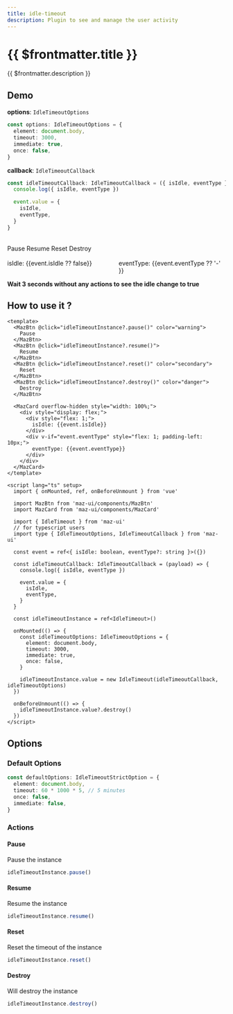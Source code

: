 ```yaml
---
title: idle-timeout
description: Plugin to see and manage the user activity
---
```


# {{ $frontmatter.title }}

{{ $frontmatter.description }}

## Demo

**options**: `IdleTimeoutOptions`

```ts
const options: IdleTimeoutOptions = {
  element: document.body,
  timeout: 3000,
  immediate: true,
  once: false,
}
```

**callback**: `IdleTimeoutCallback`

```ts
const idleTimeoutCallback: IdleTimeoutCallback = ({ isIdle, eventType }) => {
  console.log({ isIdle, eventType })

  event.value = {
    isIdle,
    eventType,
  }
}
```

<br />

<div class="flex items-start gap-05 items-center flex-wrap">
  <MazBtn @click="idleTimeoutInstance?.pause()" color="warning">
    Pause
  </MazBtn>
  <MazBtn @click="idleTimeoutInstance?.resume()">
    Resume
  </MazBtn>
  <MazBtn @click="idleTimeoutInstance?.reset()" color="secondary">
    Reset
  </MazBtn>
  <MazBtn @click="idleTimeoutInstance?.destroy()" color="danger">
    Destroy
  </MazBtn>
</div>

<br />

<MazCard overflow-hidden style="width: 100%;">
  <div style="display: flex;">
    <div style="flex: 1;">isIdle: {{event.isIdle ?? false}}</div>
    <div v-if="event.eventType" style="flex: 1; padding-left: 10px;">eventType: {{event.eventType ?? '-' }}</div>
  </div>
</MazCard>

**Wait 3 seconds without any actions to see the idle change to true**

## How to use it ?

```vue
<template>
  <MazBtn @click="idleTimeoutInstance?.pause()" color="warning">
    Pause
  </MazBtn>
  <MazBtn @click="idleTimeoutInstance?.resume()">
    Resume
  </MazBtn>
  <MazBtn @click="idleTimeoutInstance?.reset()" color="secondary">
    Reset
  </MazBtn>
  <MazBtn @click="idleTimeoutInstance?.destroy()" color="danger">
    Destroy
  </MazBtn>

  <MazCard overflow-hidden style="width: 100%;">
    <div style="display: flex;">
      <div style="flex: 1;">
        isIdle: {{event.isIdle}}
      </div>
      <div v-if="event.eventType" style="flex: 1; padding-left: 10px;">
        eventType: {{event.eventType}}
      </div>
    </div>
  </MazCard>
</template>

<script lang="ts" setup>
  import { onMounted, ref, onBeforeUnmount } from 'vue'

  import MazBtn from 'maz-ui/components/MazBtn'
  import MazCard from 'maz-ui/components/MazCard'

  import { IdleTimeout } from 'maz-ui'
  // for typescript users
  import type { IdleTimeoutOptions, IdleTimeoutCallback } from 'maz-ui'

  const event = ref<{ isIdle: boolean, eventType?: string }>({})

  const idleTimeoutCallback: IdleTimeoutCallback = (payload) => {
    console.log({ isIdle, eventType })

    event.value = {
      isIdle,
      eventType,
    }
  }

  const idleTimeoutInstance = ref<IdleTimeout>()

  onMounted(() => {
    const idleTimeoutOptions: IdleTimeoutOptions = {
      element: document.body,
      timeout: 3000,
      immediate: true,
      once: false,
    }

    idleTimeoutInstance.value = new IdleTimeout(idleTimeoutCallback, idleTimeoutOptions)
  })

  onBeforeUnmount(() => {
    idleTimeoutInstance.value?.destroy()
  })
</script>
```

<script lang="ts" setup>
  import { onMounted, ref, onBeforeUnmount } from 'vue'

  import { IdleTimeout } from 'maz-ui'
  // for typescript users
  import type { IdleTimeoutOptions, IdleTimeoutCallback } from 'maz-ui'

  const event = ref<{ isIdle: boolean, eventType?: string }>({})

  const idleTimeoutCallback: IdleTimeoutCallback = ({ isIdle, eventType }) => {
    console.log({ isIdle, eventType })

    event.value = {
      isIdle,
      eventType,
    }
  }

  const idleTimeoutInstance = ref<IdleTimeout>()

  onMounted(() => {
    const idleTimeoutOptions: IdleTimeoutOptions = {
      element: document.body,
      timeout: 3000,
      immediate: true,
      once: false,
    }

    idleTimeoutInstance.value = new IdleTimeout(idleTimeoutCallback, idleTimeoutOptions)
  })

  onBeforeUnmount(() => {
    idleTimeoutInstance.value?.destroy()
  })
</script>

## Options

### Default Options

```ts
const defaultOptions: IdleTimeoutStrictOption = {
  element: document.body,
  timeout: 60 * 1000 * 5, // 5 minutes
  once: false,
  immediate: false,
}
```

### Actions

#### Pause

Pause the instance

```ts
idleTimeoutInstance.pause()
```

#### Resume

Resume the instance

```ts
idleTimeoutInstance.resume()
```

#### Reset

Reset the timeout of the instance

```ts
idleTimeoutInstance.reset()
```

#### Destroy

Will destroy the instance

```ts
idleTimeoutInstance.destroy()
```
